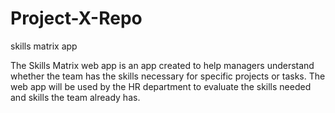 # Project-X-Repo
skills matrix app


The Skills Matrix web app is an app created to help managers understand whether the team has the skills necessary for specific projects or tasks.
The web app will be used by the HR department to evaluate the skills needed and skills the team already has. 
